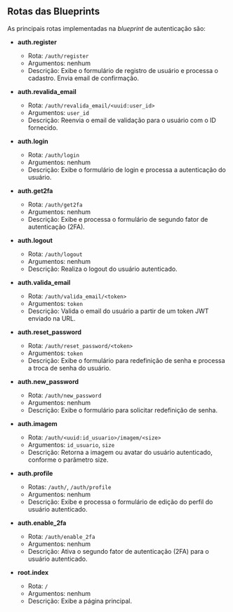 ## Rotas das Blueprints

As principais rotas implementadas na *blueprint* de autenticação são:

- **auth.register**
    - Rota: `/auth/register`
    - Argumentos: nenhum
    - Descrição: Exibe o formulário de registro de usuário e processa o cadastro. Envia email de
      confirmação.

- **auth.revalida_email**
    - Rota: `/auth/revalida_email/<uuid:user_id>`
    - Argumentos: `user_id`
    - Descrição: Reenvia o email de validação para o usuário com o ID fornecido.

- **auth.login**
    - Rota: `/auth/login`
    - Argumentos: nenhum
    - Descrição: Exibe o formulário de login e processa a autenticação do usuário.

- **auth.get2fa**
    - Rota: `/auth/get2fa`
    - Argumentos: nenhum
    - Descrição: Exibe e processa o formulário de segundo fator de autenticação (2FA).

- **auth.logout**
    - Rota: `/auth/logout`
    - Argumentos: nenhum
    - Descrição: Realiza o logout do usuário autenticado.

- **auth.valida_email**
    - Rota: `/auth/valida_email/<token>`
    - Argumentos: `token`
    - Descrição: Valida o email do usuário a partir de um token JWT enviado na URL.

- **auth.reset_password**
    - Rota: `/auth/reset_password/<token>`
    - Argumentos: `token`
    - Descrição: Exibe o formulário para redefinição de senha e processa a troca de senha do
      usuário.

- **auth.new_password**
    - Rota: `/auth/new_password`
    - Argumentos: nenhum
    - Descrição: Exibe o formulário para solicitar redefinição de senha.

- **auth.imagem**
    - Rota: `/auth/<uuid:id_usuario>/imagem/<size>`
    - Argumentos: `id_usuario`, `size`
    - Descrição: Retorna a imagem ou avatar do usuário autenticado, conforme o parâmetro size.

- **auth.profile**
    - Rotas: `/auth/`, `/auth/profile`
    - Argumentos: nenhum
    - Descrição: Exibe e processa o formulário de edição do perfil do usuário autenticado.

- **auth.enable_2fa**
    - Rota: `/auth/enable_2fa`
    - Argumentos: nenhum
    - Descrição: Ativa o segundo fator de autenticação (2FA) para o usuário autenticado.

- **root.index**
    - Rota: `/`
    - Argumentos: nenhum
    - Descrição: Exibe a página principal.
